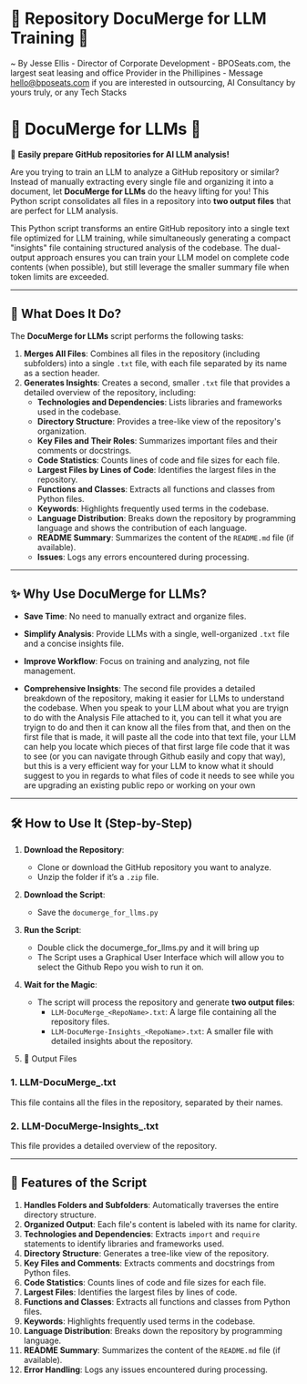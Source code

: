 # 🌟 Repository DocuMerge for LLM Training 🌟

 ~ By Jesse Ellis - Director of Corporate Development - BPOSeats.com, the largest seat leasing and office Provider in the Phillipines - Message hello@bposeats.com if you are interested in outsourcing, AI Consultancy by yours truly, or any Tech Stacks

# 🌟 DocuMerge for LLMs 🌟

🚀 **Easily prepare GitHub repositories for AI LLM analysis!**

Are you trying to train an LLM to analyze a GitHub repository or similar? Instead of manually extracting every single file and organizing it into a document, let **DocuMerge for LLMs** do the heavy lifting for you! This Python script consolidates all files in a repository into **two output files** that are perfect for LLM analysis.

This Python script transforms an entire GitHub repository into a single text file optimized for LLM training, while simultaneously generating a compact "insights" file containing structured analysis of the codebase. The dual-output approach ensures you can train your LLM model on complete code contents (when possible), but still leverage the smaller summary file when token limits are exceeded. 


---

## 🧠 What Does It Do?

The **DocuMerge for LLMs** script performs the following tasks:

1. **Merges All Files**: Combines all files in the repository (including subfolders) into a single `.txt` file, with each file separated by its name as a section header.
2. **Generates Insights**: Creates a second, smaller `.txt` file that provides a detailed overview of the repository, including:
   - **Technologies and Dependencies**: Lists libraries and frameworks used in the codebase.
   - **Directory Structure**: Provides a tree-like view of the repository's organization.
   - **Key Files and Their Roles**: Summarizes important files and their comments or docstrings.
   - **Code Statistics**: Counts lines of code and file sizes for each file.
   - **Largest Files by Lines of Code**: Identifies the largest files in the repository.
   - **Functions and Classes**: Extracts all functions and classes from Python files.
   - **Keywords**: Highlights frequently used terms in the codebase.
   - **Language Distribution**: Breaks down the repository by programming language and shows the contribution of each language.
   - **README Summary**: Summarizes the content of the `README.md` file (if available).
   - **Issues**: Logs any errors encountered during processing.

---

## ✨ Why Use DocuMerge for LLMs?

- **Save Time**: No need to manually extract and organize files.
- **Simplify Analysis**: Provide LLMs with a single, well-organized `.txt` file and a concise insights file.
- **Improve Workflow**: Focus on training and analyzing, not file management.

- **Comprehensive Insights**: The second file provides a detailed breakdown of the repository, making it easier for LLMs to understand the codebase. When you speak to your LLM about what you are tryign to do with the Analysis File attached to it, you can tell it what you are tryign to do and then it can know all the files from that, and then on the first file that is made, it will paste all the code into that text file, your LLM can help you locate which pieces of that first large file code that it was to see (or you can navigate through Github easily and copy that way), but this is a very efficient way for your LLM to know what it should suggest to you in regards to what files of code it needs to see while you are upgrading an existing public repo or working on your own 

---

## 🛠️ How to Use It (Step-by-Step)

1. **Download the Repository**:
   - Clone or download the GitHub repository you want to analyze.
   - Unzip the folder if it’s a `.zip` file.

2. **Download the Script**:
   - Save the `documerge_for_llms.py`
     
3. **Run the Script**:
   - Double click the documerge_for_llms.py and it will bring up
   - The Script uses a Graphical User Interface which will allow you to select the Github Repo you wish to run it on. 

4. **Wait for the Magic**:
   - The script will process the repository and generate **two output files**:
     - `LLM-DocuMerge_<RepoName>.txt`: A large file containing all the repository files.
     - `LLM-DocuMerge-Insights_<RepoName>.txt`: A smaller file with detailed insights about the repository.

5. 📜 Output Files

### 1. **LLM-DocuMerge_<RepoName>.txt**
This file contains all the files in the repository, separated by their names. 


### 2. **LLM-DocuMerge-Insights_<RepoName>.txt**
This file provides a detailed overview of the repository. 

---

## 🎉 Features of the Script

1. **Handles Folders and Subfolders**: Automatically traverses the entire directory structure.
2. **Organized Output**: Each file's content is labeled with its name for clarity.
3. **Technologies and Dependencies**: Extracts `import` and `require` statements to identify libraries and frameworks used.
4. **Directory Structure**: Generates a tree-like view of the repository.
5. **Key Files and Comments**: Extracts comments and docstrings from Python files.
6. **Code Statistics**: Counts lines of code and file sizes for each file.
7. **Largest Files**: Identifies the largest files by lines of code.
8. **Functions and Classes**: Extracts all functions and classes from Python files.
9. **Keywords**: Highlights frequently used terms in the codebase.
10. **Language Distribution**: Breaks down the repository by programming language.
11. **README Summary**: Summarizes the content of the `README.md` file (if available).
12. **Error Handling**: Logs any issues encountered during processing.

